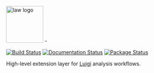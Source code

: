 <img src="https://raw.githubusercontent.com/riga/law/master/logo.png" alt="law logo" height="100"/>
-

[![Build Status](https://travis-ci.org/riga/law.svg?branch=master)](https://travis-ci.org/riga/law) [![Documentation Status](https://readthedocs.org/projects/law/badge/?version=latest)](http://law.readthedocs.io/en/latest/?badge=latest) [![Package Status](https://img.shields.io/pypi/v/law.svg)](https://pypi.python.org/pypi/law)

High-level extension layer for [Luigi](https://github.com/spotify/luigi) analysis workflows.

